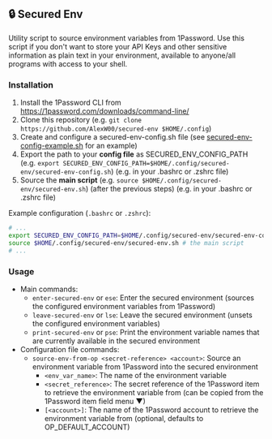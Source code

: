 ## 🔒 Secured Env

Utility script to source environment variables from 1Password. Use this script if you don't want to store your API Keys and other sensitive information as plain text in your environment, available to anyone/all programs with access to your shell.

### Installation

1. Install the 1Password CLI from https://1password.com/downloads/command-line/
2. Clone this repository (e.g. `git clone https://github.com/AlexW00/secured-env $HOME/.config`)
3. Create and configure a secured-env-config.sh file (see [secured-env-config-example.sh](secured-env-config-example.sh) for an example)
4. Export the path to your **config file** as SECURED_ENV_CONFIG_PATH (e.g. `export SECURED_ENV_CONFIG_PATH=$HOME/.config/secured-env/secured-env-config.sh`) (e.g. in your .bashrc or .zshrc file)
5. Source the **main script** (e.g. `source $HOME/.config/secured-env/secured-env.sh`) (after the previous steps) (e.g. in your .bashrc or .zshrc file)

Example configuration (`.bashrc` or `.zshrc`):

```bash
# ...
export SECURED_ENV_CONFIG_PATH=$HOME/.config/secured-env/secured-env-config.sh # the config file you created
source $HOME/.config/secured-env/secured-env.sh # the main script
# ...
```

### Usage

- Main commands:
  - `enter-secured-env` or `ese`: Enter the secured environment (sources the configured environment variables from 1Password)
  - `leave-secured-env` or `lse`: Leave the secured environment (unsets the configured environment variables)
  - `print-secured-env` or `pse`: Print the environment variable names that are currently available in the secured environment
- Configuration file commands:
  - `source-env-from-op <secret-reference> <account>`: Source an environment variable from 1Password into the secured environment
    - `<env_var_name>`: The name of the environment variable
    - `<secret_reference>`: The secret reference of the 1Password item to retrieve the environment variable from (can be copied from the 1Password item field menu ▼)
    - `[<account>]`: The name of the 1Password account to retrieve the environment variable from (optional, defaults to OP_DEFAULT_ACCOUNT)